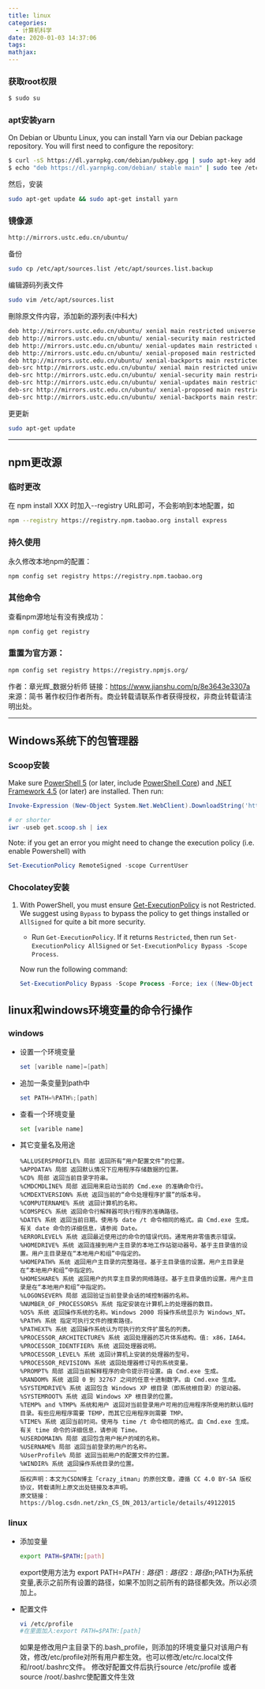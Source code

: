 ```yaml
---
title: linux
categories:
  - 计算机科学
date: 2020-01-03 14:37:06
tags:
mathjax:
---
```

>

<!--more-->

### 获取root权限

```bash
$ sudo su
```

### apt安装yarn

On Debian or Ubuntu Linux, you can install Yarn via our Debian package repository. You will first need to configure the repository:

```bash
$ curl -sS https://dl.yarnpkg.com/debian/pubkey.gpg | sudo apt-key add -
$ echo "deb https://dl.yarnpkg.com/debian/ stable main" | sudo tee /etc/apt/sources.list.d/yarn.list
```

然后，安装

```bash
sudo apt-get update && sudo apt-get install yarn
```

### 镜像源

```html
http://mirrors.ustc.edu.cn/ubuntu/
```

备份

```bash
sudo cp /etc/apt/sources.list /etc/apt/sources.list.backup
```

编辑源码列表文件

```bash
sudo vim /etc/apt/sources.list
```

刪除原文件内容，添加新的源列表(中科大)

```bash
deb http://mirrors.ustc.edu.cn/ubuntu/ xenial main restricted universe multiverse
deb http://mirrors.ustc.edu.cn/ubuntu/ xenial-security main restricted universe multiverse
deb http://mirrors.ustc.edu.cn/ubuntu/ xenial-updates main restricted universe multiverse
deb http://mirrors.ustc.edu.cn/ubuntu/ xenial-proposed main restricted universe multiverse
deb http://mirrors.ustc.edu.cn/ubuntu/ xenial-backports main restricted universe multiverse
deb-src http://mirrors.ustc.edu.cn/ubuntu/ xenial main restricted universe multiverse
deb-src http://mirrors.ustc.edu.cn/ubuntu/ xenial-security main restricted universe multiverse
deb-src http://mirrors.ustc.edu.cn/ubuntu/ xenial-updates main restricted universe multiverse
deb-src http://mirrors.ustc.edu.cn/ubuntu/ xenial-proposed main restricted universe multiverse
deb-src http://mirrors.ustc.edu.cn/ubuntu/ xenial-backports main restricted universe multiverse
```

更更新

```bash
sudo apt-get update
```



---



## npm更改源

### 临时更改

在 npm install XXX 时加入--registry URL即可，不会影响到本地配置，如

```bash
npm --registry https://registry.npm.taobao.org install express
```

### 持久使用

永久修改本地npm的配置：

```bash
npm config set registry https://registry.npm.taobao.org
```

###  其他命令

查看npm源地址有没有换成功：

```bash
npm config get registry
```

### 重置为官方源：

```bash
npm config set registry https://registry.npmjs.org/
```

作者：章光辉_数据分析师
链接：https://www.jianshu.com/p/8e3643e3307a
来源：简书
著作权归作者所有。商业转载请联系作者获得授权，非商业转载请注明出处。

---

## Windows系统下的包管理器

### Scoop安装

Make sure [PowerShell 5](https://aka.ms/wmf5download) (or later, include [PowerShell Core](https://docs.microsoft.com/en-us/powershell/scripting/install/installing-powershell-core-on-windows?view=powershell-6)) and [.NET Framework 4.5](https://www.microsoft.com/net/download) (or later) are installed. Then run:

```powershell
Invoke-Expression (New-Object System.Net.WebClient).DownloadString('https://get.scoop.sh')

# or shorter
iwr -useb get.scoop.sh | iex
```

Note: if you get an error you might need to change the execution policy (i.e. enable Powershell) with

```powershell
Set-ExecutionPolicy RemoteSigned -scope CurrentUser
```

### Chocolatey安装

1. With PowerShell, you must ensure [Get-ExecutionPolicy](https://go.microsoft.com/fwlink/?LinkID=135170) is not Restricted. We suggest using `Bypass` to bypass the policy to get things installed or `AllSigned` for quite a bit more security.

   - Run `Get-ExecutionPolicy`. If it returns `Restricted`, then run `Set-ExecutionPolicy AllSigned` or `Set-ExecutionPolicy Bypass -Scope Process`.

   Now run the following command:

   ```powershell
   Set-ExecutionPolicy Bypass -Scope Process -Force; iex ((New-Object System.Net.WebClient).DownloadString('https://chocolatey.org/install.ps1'))
   ```


## linux和windows环境变量的命令行操作

### windows

- 设置一个环境变量

  ```powershell
  set [varible name]=[path]
  ```

- 追加一条变量到path中

  ```powershell
  set PATH=%PATH%;[path]
  ```

- 查看一个环境变量

  ```bash
  set [varible name]
  ```

- 其它变量名及用途

  ```po
  %ALLUSERSPROFILE% 局部 返回所有“用户配置文件”的位置。
  %APPDATA% 局部 返回默认情况下应用程序存储数据的位置。
  %CD% 局部 返回当前目录字符串。
  %CMDCMDLINE% 局部 返回用来启动当前的 Cmd.exe 的准确命令行。
  %CMDEXTVERSION% 系统 返回当前的“命令处理程序扩展”的版本号。
  %COMPUTERNAME% 系统 返回计算机的名称。
  %COMSPEC% 系统 返回命令行解释器可执行程序的准确路径。
  %DATE% 系统 返回当前日期。使用与 date /t 命令相同的格式。由 Cmd.exe 生成。有关 date 命令的详细信息，请参阅 Date。
  %ERRORLEVEL% 系统 返回最近使用过的命令的错误代码。通常用非零值表示错误。
  %HOMEDRIVE% 系统 返回连接到用户主目录的本地工作站驱动器号。基于主目录值的设置。用户主目录是在“本地用户和组”中指定的。
  %HOMEPATH% 系统 返回用户主目录的完整路径。基于主目录值的设置。用户主目录是在“本地用户和组”中指定的。
  %HOMESHARE% 系统 返回用户的共享主目录的网络路径。基于主目录值的设置。用户主目录是在“本地用户和组”中指定的。
  %LOGONSEVER% 局部 返回验证当前登录会话的域控制器的名称。
  %NUMBER_OF_PROCESSORS% 系统 指定安装在计算机上的处理器的数目。
  %OS% 系统 返回操作系统的名称。Windows 2000 将操作系统显示为 Windows_NT。
  %PATH% 系统 指定可执行文件的搜索路径。
  %PATHEXT% 系统 返回操作系统认为可执行的文件扩展名的列表。
  %PROCESSOR_ARCHITECTURE% 系统 返回处理器的芯片体系结构。值: x86，IA64。
  %PROCESSOR_IDENTFIER% 系统 返回处理器说明。
  %PROCESSOR_LEVEL% 系统 返回计算机上安装的处理器的型号。
  %PROCESSOR_REVISION% 系统 返回处理器修订号的系统变量。
  %PROMPT% 局部 返回当前解释程序的命令提示符设置。由 Cmd.exe 生成。
  %RANDOM% 系统 返回 0 到 32767 之间的任意十进制数字。由 Cmd.exe 生成。
  %SYSTEMDRIVE% 系统 返回包含 Windows XP 根目录（即系统根目录）的驱动器。
  %SYSTEMROOT% 系统 返回 Windows XP 根目录的位置。
  %TEMP% and %TMP% 系统和用户 返回对当前登录用户可用的应用程序所使用的默认临时目录。有些应用程序需要 TEMP，而其它应用程序则需要 TMP。
  %TIME% 系统 返回当前时间。使用与 time /t 命令相同的格式。由 Cmd.exe 生成。有关 time 命令的详细信息，请参阅 Time。
  %USERDOMAIN% 局部 返回包含用户帐户的域的名称。
  %USERNAME% 局部 返回当前登录的用户的名称。
  %UserProfile% 局部 返回当前用户的配置文件的位置。
  %WINDIR% 系统 返回操作系统目录的位置。
  ————————————————
  版权声明：本文为CSDN博主「crazy_itman」的原创文章，遵循 CC 4.0 BY-SA 版权协议，转载请附上原文出处链接及本声明。
  原文链接：https://blog.csdn.net/zkn_CS_DN_2013/article/details/49122015
  ```

  

### linux

- 添加变量

  ```bash
  export PATH=$PATH:[path]
  ```

  export使用方法为 export PATH=$PATH:路径1:路径2:路径n;$PATH为系统变量,表示之前所有设置的路径，如果不加则之前所有的路径都失效。所以必须加上。

- 配置文件

  ```bash
  vi /etc/profile
  #在里面加入:export PATH=$PATH:[path]
  ```

  如果是修改用户主目录下的.bash_profile，则添加的环境变量只对该用户有效，修改/etc/profile对所有用户都生效。也可以修改/etc/rc.local文件和/root/.bashrc文件。
  修改好配置文件后执行source /etc/profile 或者 source /root/.bashrc使配置文件生效



